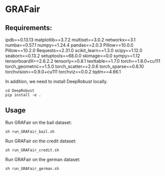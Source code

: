 # GRAFair
## Requirements:
ipdb==0.13.13
matplotlib==3.7.2
multiset==3.0.2
networkx==3.1
numba==0.57.1
numpy==1.24.4
pandas==2.0.3
Pillow==10.0.0
Pillow==10.2.0
Requests==2.31.0
scikit_learn==1.3.0
scipy==1.12.0
seaborn==0.13.2
setuptools==68.0.0
skimage==0.0
sympy==1.12
tensorboardX==2.6.2.2
tensorly==0.8.1
texttable==1.7.0
torch==1.8.0+cu111
torch_geometric==1.5.0
torch_scatter==2.0.6
torch_sparse==0.6.10
torchvision==0.9.0+cu111
torchviz==0.0.2
tqdm==4.66.1

In addition, we need to install DeepRobust locally.
```
cd DeepRobust
pip install -e .
```
## Usage
Run GRAFair on the bail dataset:
```
sh run_GRAFair_bail.sh
```
Run GRAFair on the credit dataset:
```
sh run_GRAFair_credit.sh
```
Run GRAFair on the german dataset:
```
sh run_GRAFair_german.sh
```
